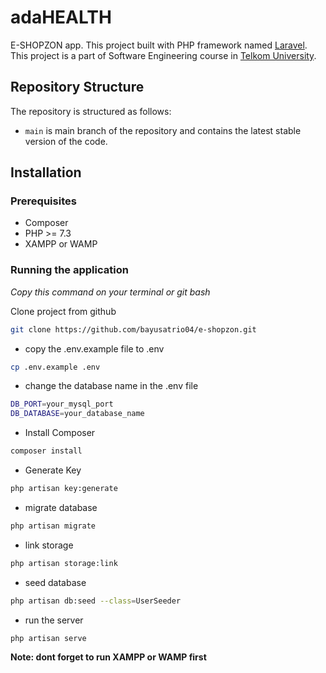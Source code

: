 # adaHEALTH

E-SHOPZON app. This project built with PHP framework named [Laravel](https://laravel.com/docs/10.x/installation). This project is a part of Software Engineering course in [Telkom University](https://telkomuniversity.ac.id).

## Repository Structure

The repository is structured as follows:

-   `main` is main branch of the repository and contains the latest stable version of the code.


## Installation

### Prerequisites

-   Composer
-   PHP >= 7.3
-   XAMPP or WAMP

### Running the application

_Copy this command on your terminal or git bash_

Clone project from github

```bash
git clone https://github.com/bayusatrio04/e-shopzon.git
```

-   copy the .env.example file to .env

```bash
cp .env.example .env
```

-   change the database name in the .env file

```bash
DB_PORT=your_mysql_port
DB_DATABASE=your_database_name
```

-   Install Composer

```bash
composer install
```

-   Generate Key

```bash
php artisan key:generate
```

-   migrate database

```bash
php artisan migrate
```

-   link storage

```bash
php artisan storage:link
```

-  seed database

```bash
php artisan db:seed --class=UserSeeder
```

-   run the server

```bash
php artisan serve
```

**Note: dont forget to run XAMPP or WAMP first**

